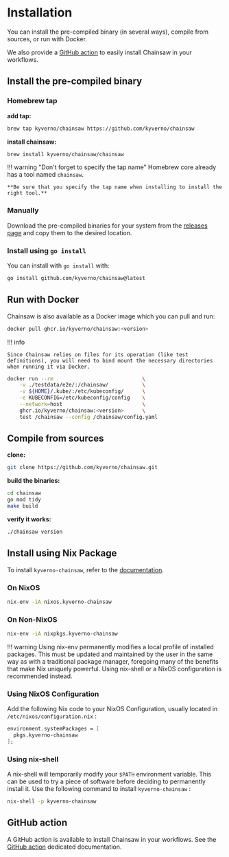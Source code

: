 # Installation

You can install the pre-compiled binary (in several ways), compile from sources, or run with Docker.

We also provide a [GitHub action](#github-action) to easily install Chainsaw in your workflows.

## Install the pre-compiled binary

### Homebrew tap

**add tap:**

```bash
brew tap kyverno/chainsaw https://github.com/kyverno/chainsaw
```

**install chainsaw:**

```bash
brew install kyverno/chainsaw/chainsaw
```

!!! warning "Don't forget to specify the tap name"
    Homebrew core already has a tool named `chainsaw`.
    
    **Be sure that you specify the tap name when installing to install the right tool.**

### Manually

Download the pre-compiled binaries for your system from the [releases page](https://github.com/kyverno/chainsaw/releases) and copy them to the desired location.

### Install using `go install`

You can install with `go install` with:

```bash
go install github.com/kyverno/chainsaw@latest
```

## Run with Docker

Chainsaw is also available as a Docker image which you can pull and run:

```bash
docker pull ghcr.io/kyverno/chainsaw:<version>
```

!!! info

    Since Chainsaw relies on files for its operation (like test definitions), you will need to bind mount the necessary directories when running it via Docker.

```bash
docker run --rm                             \
    -v ./testdata/e2e/:/chainsaw/           \
    -v ${HOME}/.kube/:/etc/kubeconfig/      \
    -e KUBECONFIG=/etc/kubeconfig/config    \
    --network=host                          \
    ghcr.io/kyverno/chainsaw:<version>      \
    test /chainsaw --config /chainsaw/config.yaml
```

## Compile from sources

**clone:**

```bash
git clone https://github.com/kyverno/chainsaw.git
```
**build the binaries:**

```bash
cd chainsaw
go mod tidy
make build
```

**verify it works:**

```bash
./chainsaw version
```

## Install using Nix Package

To install `kyverno-chainsaw`, refer to the [documentation](https://search.nixos.org/packages?channel=unstable&show=kyverno-chainsaw&from=0&size=50&sort=relevance&type=packages&query=kyverno-chainsaw).

### On NixOS
```bash
nix-env -iA nixos.kyverno-chainsaw
```

### On Non-NixOS
```bash
nix-env -iA nixpkgs.kyverno-chainsaw
```
!!! warning
    Using nix-env permanently modifies a local profile of installed packages. This must be updated and maintained by the user in the same way as with a traditional package manager, foregoing many of the benefits that make Nix uniquely powerful. Using nix-shell or a NixOS configuration is recommended instead. 

### Using NixOS Configuration

Add the following Nix code to your NixOS Configuration, usually located in `/etc/nixos/configuration.nix` :

```nix
environment.systemPackages = [
  pkgs.kyverno-chainsaw
];
```

### Using nix-shell

A nix-shell will temporarily modify your `$PATH` environment variable. This can be used to try a piece of software before deciding to permanently install it. Use the following command to install `kyverno-chainsaw` :

```bash
nix-shell -p kyverno-chainsaw
```

## GitHub action

A GitHub action is available to install Chainsaw in your workflows.
See the [GitHub action](../gh-action.md) dedicated documentation.
